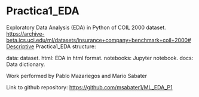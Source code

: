 # Practica1_EDA

Exploratory Data Analysis (EDA) in Python of COIL 2000 dataset. https://archive-beta.ics.uci.edu/ml/datasets/insurance+company+benchmark+coil+2000#Descriptive 
Practica1_EDA structure:

data: dataset.
html: EDA in html format.
notebooks: Jupyter notebook.
docs: Data dictionary.

Work performed by Pablo Mazariegos and Mario Sabater

Link to github repository: https://github.com/msabater1/ML_EDA_P1